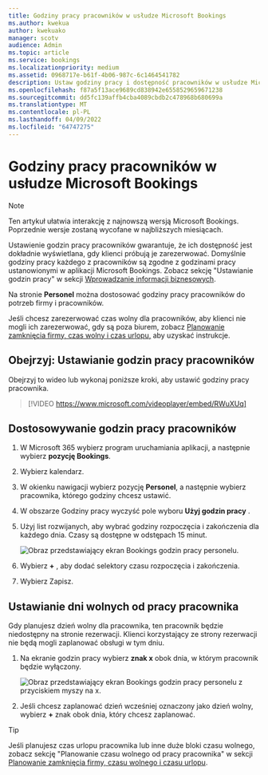 ```yaml
---
title: Godziny pracy pracowników w usłudze Microsoft Bookings
ms.author: kwekua
author: kwekuako
manager: scotv
audience: Admin
ms.topic: article
ms.service: bookings
ms.localizationpriority: medium
ms.assetid: 0968717e-b61f-4b06-987c-6c1464541782
description: Ustaw godziny pracy i dostępność pracowników w usłudze Microsoft Bookings.
ms.openlocfilehash: f87a5f13ace9689cd838942e6558529659671238
ms.sourcegitcommit: dd5fc139affb4cba4089cbdb2c478968b680699a
ms.translationtype: MT
ms.contentlocale: pl-PL
ms.lasthandoff: 04/09/2022
ms.locfileid: "64747275"
---
```

# <a name="employee-working-hours-in-microsoft-bookings"></a>Godziny pracy pracowników w usłudze Microsoft Bookings

> [!NOTE]
> Ten artykuł ułatwia interakcję z najnowszą wersją Microsoft Bookings. Poprzednie wersje zostaną wycofane w najbliższych miesiącach.

Ustawienie godzin pracy pracowników gwarantuje, że ich dostępność jest dokładnie wyświetlana, gdy klienci próbują je zarezerwować. Domyślnie godziny pracy każdego z pracowników są zgodne z godzinami pracy ustanowionymi w aplikacji Microsoft Bookings. Zobacz sekcję "Ustawianie godzin pracy" w sekcji [Wprowadzanie informacji biznesowych](enter-business-information.md).

Na stronie **Personel** można dostosować godziny pracy pracowników do potrzeb firmy i pracowników.

Jeśli chcesz zarezerwować czas wolny dla pracowników, aby klienci nie mogli ich zarezerwować, gdy są poza biurem, zobacz [Planowanie zamknięcia firmy, czas wolny i czas urlopu,](schedule-closures-time-off-vacation.md) aby uzyskać instrukcje.

## <a name="watch-set-employee-working-hours"></a>Obejrzyj: Ustawianie godzin pracy pracowników

Obejrzyj to wideo lub wykonaj poniższe kroki, aby ustawić godziny pracy pracownika.

> [!VIDEO https://www.microsoft.com/videoplayer/embed/RWuXUq]

## <a name="customize-employee-working-hours"></a>Dostosowywanie godzin pracy pracowników

1. W Microsoft 365 wybierz program uruchamiania aplikacji, a następnie wybierz **pozycję Bookings**.

1. Wybierz kalendarz.

1. W okienku nawigacji wybierz pozycję **Personel**, a następnie wybierz pracownika, którego godziny chcesz ustawić.

1. W obszarze Godziny pracy wyczyść pole wyboru **Użyj godzin pracy** .

1. Użyj list rozwijanych, aby wybrać godziny rozpoczęcia i zakończenia dla każdego dnia. Czasy są dostępne w odstępach 15 minut.

   ![Obraz przedstawiający ekran Bookings godzin pracy personelu.](../media/bookings-staff-hours.png)

1. Wybierz **+** , aby dodać selektory czasu rozpoczęcia i zakończenia.

1. Wybierz Zapisz.

## <a name="set-an-employees-days-off"></a>Ustawianie dni wolnych od pracy pracownika

Gdy planujesz dzień wolny dla pracownika, ten pracownik będzie niedostępny na stronie rezerwacji. Klienci korzystający ze strony rezerwacji nie będą mogli zaplanować obsługi w tym dniu.

1. Na ekranie godzin pracy wybierz **znak x** obok dnia, w którym pracownik będzie wyłączony.

   ![Obraz przedstawiający ekran Bookings godzin pracy personelu z przyciskiem myszy na x.](../media/bookings-staff-time-off.png)

1. Jeśli chcesz zaplanować dzień wcześniej oznaczony jako dzień wolny, wybierz **+** znak obok dnia, który chcesz zaplanować.

> [!TIP]
> Jeśli planujesz czas urlopu pracownika lub inne duże bloki czasu wolnego, zobacz sekcję "Planowanie czasu wolnego od pracy pracownika" w sekcji [Planowanie zamknięcia firmy, czasu wolnego i czasu urlopu](schedule-closures-time-off-vacation.md#schedule-employee-time-off).
